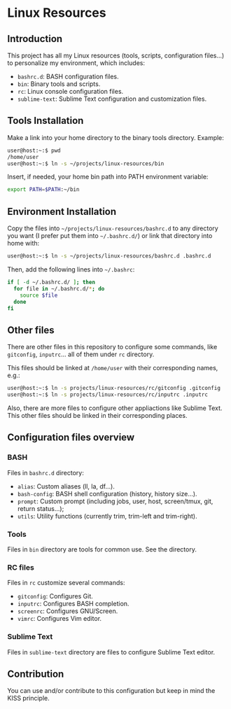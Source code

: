 # Linux Resources #

## Introduction ##

This project has all my Linux resources (tools, scripts, configuration files…) to personalize my environment, which includes:

* `bashrc.d`: BASH configuration files.
* `bin`: Binary tools and scripts.
* `rc`: Linux console configuration files.
* `sublime-text`: Sublime Text configuration and customization files.

## Tools Installation ##

Make a link into your home directory to the binary tools directory. Example:

```bash
user@host:~:$ pwd
/home/user
user@host:~:$ ln -s ~/projects/linux-resources/bin
```

Insert, if needed, your home bin path into PATH environment variable:

```bash
export PATH=$PATH:~/bin
```

## Environment Installation ##

Copy the files into `~/projects/linux-resources/bashrc.d` to any directory you want (I prefer put them into `~/.bashrc.d/`) or link that directory into home with:

```bash
user@host:~:$ ln -s ~/projects/linux-resources/bashrc.d .bashrc.d
```

Then, add the following lines into `~/.bashrc`:

```bash
if [ -d ~/.bashrc.d/ ]; then
  for file in ~/.bashrc.d/*; do
    source $file
  done
fi
```
## Other files ##

There are other files in this repository to configure some commands, like `gitconfig`, `inputrc`… all of them under `rc` directory.

This files should be linked at `/home/user` with their corresponding names, e.g.:

```bash
user@host:~:$ ln -s projects/linux-resources/rc/gitconfig .gitconfig
user@host:~:$ ln -s projects/linux-resources/rc/inputrc .inputrc
```
Also, there are more files to configure other appliactions like Sublime Text. This other files should be linked in their corresponding places.

## Configuration files overview ##

### BASH ###

Files in `bashrc.d` directory:

- `alias`: Custom aliases (ll, la, df...).
- `bash-config`: BASH shell configuration (history, history size...).
- `prompt`: Custom prompt (including jobs, user, host, screen/tmux, git, return status...);
- `utils`: Utility functions (currently trim, trim-left and trim-right).

### Tools ###

Files in `bin` directory are tools for common use. See the directory.

### RC files ###

Files in `rc` customize several commands:

- `gitconfig`: Configures Git.
- `inputrc`: Configures BASH completion.
- `screenrc`: Configures GNU/Screen.
- `vimrc`: Configures Vim editor.

### Sublime Text ###

Files in `sublime-text` directory are files to configure Sublime Text editor.

## Contribution ##

You can use and/or contribute to this configuration but keep in mind the KISS principle.

